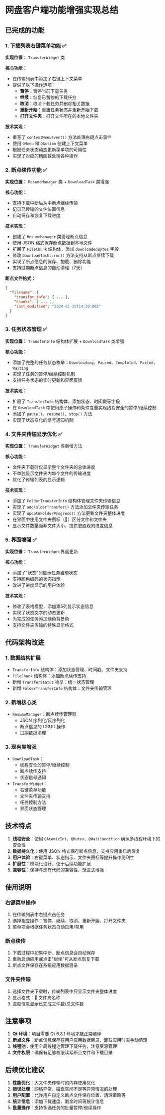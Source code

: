 # 网盘客户端功能增强实现总结

## 已完成的功能

### 1. 下载列表右键菜单功能 ✅

**实现位置：** `TransferWidget` 类

**核心功能：**
- 在传输列表中添加了右键上下文菜单
- 提供了以下操作选项：
  - **暂停**：暂停当前下载任务
  - **继续**：恢复已暂停的下载任务
  - **取消**：取消下载任务并删除相关数据
  - **重新开始**：重置任务状态并重新开始下载
  - **打开文件夹**：打开文件所在的本地文件夹

**技术实现：**
- 重写了 `contextMenuEvent()` 方法处理右键点击事件
- 使用 `QMenu` 和 `QAction` 创建上下文菜单
- 根据任务状态动态更新菜单项的可用性
- 实现了对应的槽函数处理各种操作

### 2. 断点续传功能 ✅

**实现位置：** `ResumeManager` 类 + `DownloadTask` 类增强

**核心功能：**
- 支持下载中断后从中断点继续传输
- 记录已传输的文件位置信息
- 自动保存和恢复下载进度

**技术实现：**
- 创建了 `ResumeManager` 类管理断点信息
- 使用 JSON 格式保存断点数据到本地文件
- 扩展了 `FileChunk` 结构体，添加 `downloadedBytes` 字段
- 修改 `DownloadTask::run()` 方法支持从断点继续下载
- 实现了断点信息的保存、加载、删除功能
- 支持过期断点信息的自动清理（7天）

**断点文件格式：**
```json
{
  "filename": {
    "transfer_info": { ... },
    "chunks": [ ... ],
    "last_modified": "2024-01-15T14:30:00Z"
  }
}
```

### 3. 任务状态管理 ✅

**实现位置：** `TransferInfo` 结构体扩展 + `DownloadTask` 类增强

**核心功能：**
- 添加了完整的任务状态枚举：`Downloading`、`Paused`、`Completed`、`Failed`、`Waiting`
- 实现了任务的暂停/继续控制机制
- 支持任务状态的实时更新和界面反馈

**技术实现：**
- 扩展了 `TransferInfo` 结构体，添加状态、时间戳等字段
- 在 `DownloadTask` 中使用原子操作和条件变量实现线程安全的暂停/继续控制
- 添加了 `pause()`、`resume()`、`stop()` 方法
- 实现了状态变化的信号通知机制

### 4. 文件夹传输显示优化 ✅

**实现位置：** `TransferWidget` 类新增方法

**核心功能：**
- 文件夹下载时仅显示整个文件夹的总体进度
- 不单独显示文件夹内每个文件的传输进度
- 优化了传输列表的显示逻辑

**技术实现：**
- 添加了 `FolderTransferInfo` 结构体管理文件夹传输信息
- 实现了 `addFolderTransfer()` 方法添加文件夹传输任务
- 实现了 `updateFolderProgress()` 方法更新文件夹整体进度
- 在界面中使用文件夹图标（📁）区分文件和文件夹
- 显示文件数量而非文件大小，提供更直观的进度信息

### 5. 界面增强 ✅

**实现位置：** `TransferWidget` 界面更新

**核心功能：**
- 添加了"状态"列显示任务当前状态
- 支持颜色编码的状态指示
- 改进了进度显示的用户体验

**技术实现：**
- 修改了表格模型，添加第5列显示状态信息
- 实现了状态文字的动态更新
- 为完成的任务添加绿色背景色
- 支持文件夹传输的特殊显示格式

## 代码架构改进

### 1. 数据结构扩展
- `TransferInfo` 结构体：添加状态管理、时间戳、文件夹支持
- `FileChunk` 结构体：添加断点续传支持
- 新增 `TransferStatus` 枚举：统一状态管理
- 新增 `FolderTransferInfo` 结构体：文件夹传输管理

### 2. 新增核心类
- `ResumeManager`：断点续传管理器
  - JSON 序列化/反序列化
  - 断点信息的 CRUD 操作
  - 过期数据清理

### 3. 现有类增强
- `DownloadTask`：
  - 线程安全的暂停/继续控制
  - 断点续传支持
  - 状态信号通知
- `TransferWidget`：
  - 右键菜单功能
  - 文件夹传输支持
  - 任务控制方法
  - 界面状态管理

## 技术特点

1. **线程安全**：使用 `QAtomicInt`、`QMutex`、`QWaitCondition` 确保多线程环境下的安全性
2. **数据持久化**：使用 JSON 格式保存断点信息，支持应用重启后恢复
3. **用户体验**：右键菜单、状态指示、文件夹图标等提升操作便利性
4. **扩展性**：模块化设计，便于后续功能扩展
5. **兼容性**：保持与现有代码的兼容性，渐进式增强

## 使用说明

### 右键菜单操作
1. 在传输列表中右键点击任务
2. 选择相应操作：暂停、继续、取消、重新开始、打开文件夹
3. 菜单项会根据任务状态自动启用/禁用

### 断点续传
1. 下载过程中如果中断，断点信息会自动保存
2. 重新启动应用或点击"继续"可从断点恢复下载
3. 断点文件保存在系统应用数据目录

### 文件夹传输
1. 选择文件夹下载时，传输列表中只显示文件夹整体进度
2. 显示格式：📁 文件夹名称
3. 进度信息显示已完成文件数/总文件数

## 注意事项

1. **Qt 环境**：项目需要 Qt 6.8.1 环境才能正常编译
2. **断点文件**：断点信息保存在用户应用数据目录，卸载应用时需手动清理
3. **线程池**：使用全局线程池管理下载任务，注意资源管理
4. **文件权限**：确保有足够权限读写断点文件和下载目录

## 后续优化建议

1. **性能优化**：大文件夹传输时的内存使用优化
2. **错误处理**：网络异常、磁盘空间不足等异常情况的处理
3. **用户配置**：允许用户自定义断点文件保存位置、清理策略等
4. **统计信息**：添加下载速度、剩余时间等统计信息
5. **批量操作**：支持多选任务的批量暂停/继续操作
